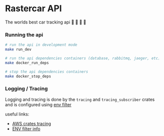 # Rastercar API

The worlds best car tracking api :car: :blue_car: :taxi: :bus:

### Running the api

```bash
# run the api in development mode
make run_dev

# run the api dependencies containers (database, rabbitmq, jaeger, etc)
make docker_run_deps

# stop the api dependencies containers
make docker_stop_deps
```

### Logging / Tracing

Logging and tracing is done by the `tracing` and `tracing_subscriber` crates and is configured using [env filter](https://docs.rs/tracing-subscriber/latest/tracing_subscriber/filter/struct.EnvFilter.html?search=with_env_filter#method.from_env)

useful links:

- [AWS crates tracing](https://docs.aws.amazon.com/sdk-for-rust/latest/dg/logging.html)
- [ENV filter info](https://rust-lang-nursery.github.io/rust-cookbook/development_tools/debugging/config_log.html)
